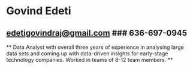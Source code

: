 # Govind Edeti
## edetigovindraj@gmail.com  ### 636-697-0945

** Data Analyst with overall three years of experience in analysing large data sets and coming up with data-driven insights for early-stage technology companies. Worked in teams of 8-12 team members. **
